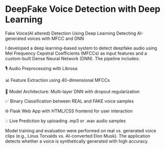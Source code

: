 # DeepFake Voice Detection with Deep Learning
Fake Voice(AI altered) Detection Using Deep Learning
Detecting AI-generated voices with MFCC and DNN

I developed a deep learning–based system to detect deepfake audio using Mel Frequency Cepstral Coefficients (MFCCs) as input features and a custom-built Dense Neural Network (DNN). The pipeline includes:

🎙️ Audio Preprocessing with Librosa

📊 Feature Extraction using 40-dimensional MFCCs

🧠 Model Architecture: Multi-layer DNN with dropout regularization

✅ Binary Classification between REAL and FAKE voice samples

🌐 Flask Web App with HTML/CSS frontend for user interaction

💡 Live Prediction by uploading .mp3 or .wav audio samples

Model training and evaluation were performed on real vs. generated voice clips (e.g., Linus Torvalds vs. AI-converted Elon Musk). The application detects whether a voice is synthetically generated with high accuracy.
